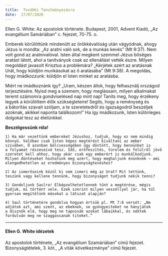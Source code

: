 ```yaml
---
title:  További Tanulmányozásra
date:  17/07/2020
---
```


Ellen G. White: Az apostolok története. Budapest, 2001, Advent Kiadó, „Az evangélium Samáriában” c. fejezet, 70-75. o.

Emberek körülöttünk mindenütt az örökkévalóság után vágyódnak, ahogy Jézus is mondta: „Az aratni való sok, de a munkás kevés” (Mt 9:37). Nem volt gond az aratnivalóval. Isten által megkent szemmel Jézus bőséges aratást látott, ahol a tanítványok csak az ellenállást vették észre. Milyen megoldást javasolt Krisztus a problémára? „Kérjétek azért az aratásnak Urát, hogy küldjön munkásokat az ő aratásába” (Mt 9:38). A megoldás, hogy imádkozzunk: küldjön el Isten minket az aratásba.

Miért ne imádkoznánk így? „Uram, készen állok, hogy felhasználj országod terjesztésére. Nyisd meg a szemem, hogy meglássam, milyen alkalmakat teremt számomra gondviselésed nap mint nap! Taníts meg, hogy érzékeny legyek a körülöttem élők szükségleteire! Segíts, hogy a reménység és a bátorítás szavait szóljam, a te szeretetedről és igazságodról beszéljek azoknak, akikkel naponta találkozom!” Ha így imádkozunk, Isten különleges dolgokat tesz az életünkkel.

**Beszélgessünk róla!**

`1) Ha már vezettünk embereket Jézushoz, tudjuk, hogy ez nem mindig könnyű. Valóban csak Isten képes megtérést kiváltani az ember szívében, Ő azonban bölcsességében úgy döntött, hogy bennünket is a folyamat részeseivé tesz. Idő, erőfeszítés, türelem és felülről jövő szeretet kell ahhoz, hogy akár csak egy emberért is munkálkodjunk. Milyen döntéseket hozhatunk meg azért, hogy meghaljunk énünknek – ami elengedhetetlen az eredményes bizonyságtevéshez?`

`2) Az ismerőseink közül ki nem ismeri még az Urat? Mit tettünk, teszünk vagy kellene tennünk, hogy bizonyságot tudjunk nekik tenni?`

`3) Gondoljunk Saulra! Elképzelhetetlennek tűnt a megtérése, mégis tudjuk, mi történt vele. Ezek szerint milyen veszéllyel jár, ha túl gyorsan megítélünk másokat a látszat alapján?`

`4) Saul történetére gondolva hogyan értsük pl. Mt 7:6 versét: „Ne adjátok azt, ami szent, az ebeknek, se gyöngyeiteket ne hányjátok a disznók elé, hogy meg ne tapossák azokat lábaikkal, és néktek fordulván meg ne szaggassanak titeket.”`

---

#### Ellen G. White idézetek

Az apostolok története, „Az evangélium Szamáriában” című fejezet. Bizonyságtételek, 3. köt., „A viták következménye” című fejezet.